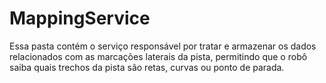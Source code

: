 # MappingService
Essa pasta contém o serviço responsável por tratar e armazenar os dados relacionados com as marcações laterais da pista, permitindo que o robô saiba quais trechos da pista são retas, curvas ou ponto de parada.